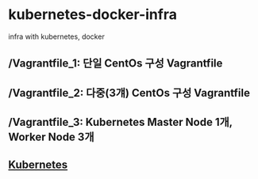 # kubernetes-docker-infra
infra with kubernetes, docker


## /Vagrantfile_1: 단일 CentOs 구성 Vagrantfile

## /Vagrantfile_2: 다중(3걔) CentOs 구성 Vagrantfile

## /Vagrantfile_3: Kubernetes Master Node 1개, Worker Node 3개

## [Kubernetes](./contents/03.kubernetes)

